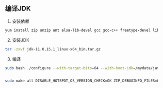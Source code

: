 ## 编译JDK

1. 安装依赖

```bash
yum install zip unzip ant alsa-lib-devel gcc gcc-c++ freetype-devel libstdc++-static  make
```

2. 安装JDK

```bash
tar -zxvf jdk-11.0.15.1_linux-x64_bin.tar.gz
```

3. 编译

```bash
sudo bash ./configure --with-target-bits=64 --with-boot-jdk=/mydata/java/jdk-11.0.15.1 --with-debug-level=slowdebug ZIP_DEBUGINFO_FILES=0


sudo make all DISABLE_HOTSPOT_OS_VERSION_CHECK=OK ZIP_DEBUGINFO_FILES=0
```

